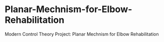 # Planar-Mechnism-for-Elbow-Rehabilitation
Modern Control Theory Project: Planar Mechnism for Elbow Rehabilitation
